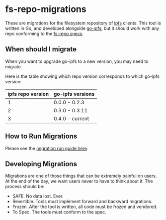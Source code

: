 # fs-repo-migrations

These are migrations for the filesystem repository of [ipfs](https://github.com/ipfs/ipfs) clients. This tool is written in Go, and developed alongside [go-ipfs](https://github.com/ipfs/go-ipfs), but it should work with any repo conforming to the [fs-repo specs](https://github.com/ipfs/specs/tree/master/repo/fs-repo).

## When should I migrate

When you want to upgrade go-ipfs to a new version, you may need to
migrate.

Here is the table showing which repo version corresponds to which
go-ipfs version:

ipfs repo version | go-ipfs versions
----------------- | ----------------
                1 |    0.0.0 - 0.2.3
                2 |   0.3.0 - 0.3.11
                3 |  0.4.0 - current

## How to Run Migrations

Please see the [migration run guide here](run.md).

## Developing Migrations

Migrations are one of those things that can be extremely painful on users. At the end of the day, we want users never to have to think about it. The process should be:

- SAFE. No data lost. Ever.
- Revertible. Tools must implement forward and backward migrations.
- Frozen. After the tool is written, all code must be frozen and vendored.
- To Spec. The tools must conform to the spec.

